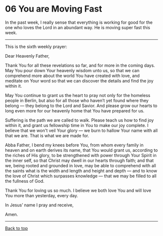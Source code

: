 # 06 You are Moving Fast

In the past week, I really sense that everything is working for good for the one who loves the Lord in an abundant way. He is moving super fast this week.

---

This is the sixth weekly prayer:

Dear Heavenly Father,

Thank You for all these revelations so far, and for more in the coming days. May You pour down Your heavenly wisdom unto us, so that we can comprehend more about the world You have created with love, and meditate on Your word so that we can discover the details and find the joy within it.

May You continue to grant us the heart to pray not only for the homeless people in Berlin, but also for all those who haven’t yet found where they belong — they belong to the Lord and Savior. And please grow our hearts to long even more for our heavenly home that You have prepared for us.

Suffering is the path we are called to walk. Please teach us how to find joy within it, and grant us fellowship time in You to make our joy complete. I believe that we won't veil Your glory — we burn to hallow Your name with all that we are. That is what we are made for.

Abba Father, I bend my knees before You, from whom every family in heaven and on earth derives its name, that You would grant us, according to the riches of His glory, to be strengthened with power through Your Spirit in the inner self, so that Christ may dwell in our hearts through faith; and that we, being rooted and grounded in love, may be able to comprehend with all the saints what is the width and length and height and depth — and to know the love of Christ which surpasses knowledge — that we may be filled to all the fullness of God.

Thank You for loving us so much. I believe we both love You and will love You more than yesterday, every day.

In Jesus’ name I pray and receive,

Amen.

---

[Back to top](#)